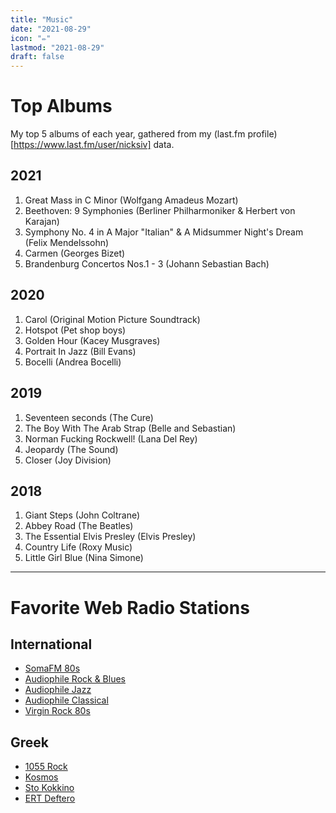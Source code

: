 ```yaml
---
title: "Music"
date: "2021-08-29"
icon: "✏️"
lastmod: "2021-08-29"
draft: false
---
```



# Top Albums
My top 5 albums of each year, gathered from my (last.fm profile)[https://www.last.fm/user/nicksiv] data.

## 2021
1. Great Mass in C Minor (Wolfgang Amadeus Mozart)
2. Beethoven: 9 Symphonies (Berliner Philharmoniker & Herbert von Karajan)
3. Symphony No. 4 in A Major "Italian" & A Midsummer Night's Dream (Felix Mendelssohn)
4. Carmen (Georges Bizet)
5. Brandenburg Concertos Nos.1 - 3 (Johann Sebastian Bach)

## 2020
1. Carol (Original Motion Picture Soundtrack)
2. Hotspot (Pet shop boys)
3. Golden Hour (Kacey Musgraves)
4. Portrait In Jazz (Bill Evans)
5. Bocelli (Andrea Bocelli)

## 2019
1. Seventeen seconds (The Cure)
2. The Boy With The Arab Strap (Belle and Sebastian)
3. Norman Fucking Rockwell! (Lana Del Rey)
4. Jeopardy	(The Sound)
5. Closer (Joy Division)

## 2018
1. Giant Steps (John Coltrane)
2. Abbey Road (The Beatles)
3. The Essential Elvis Presley (Elvis Presley)
4. Country Life (Roxy Music)
5. Little Girl Blue	(Nina Simone)

---

# Favorite Web Radio Stations

## International
- [SomaFM 80s](http://ice2.somafm.com/u80s-128-mp3)
- [Audiophile Rock & Blues](http://94.23.201.38:2199/tunein/rock.pls)
- [Audiophile Jazz](http://94.23.201.38:2199/tunein/jazz.pls)
- [Audiophile Classical](http://94.23.201.38:2199/tunein/classical.pls)
- [Virgin Rock 80s](http://icy.unitedradio.it/VirginRock80.mp3)

## Greek
- [1055 Rock](http://radio.1055rock.gr:30000/1055)
- [Kosmos](http://radiostreaming.ert.gr/ert-kosmos)
- [Sto Kokkino](http://stream.radiojar.com/kokkino-ath.mp3)
- [ERT Deftero](http://radiostreaming.ert.gr/ert-deftero)
